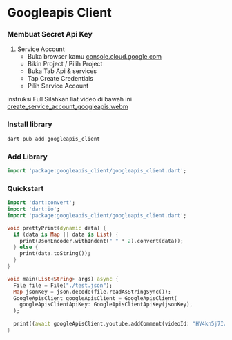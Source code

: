# Googleapis Client


### Membuat Secret Api Key

1. Service Account
   - Buka browser kamu [console.cloud.google.com](https://console.cloud.google.com)
   - Bikin Project / Pilih Project
   - Buka Tab Api & services
   - Tap Create Credentials
   - Pilih Service Account
  
instruksi Full Silahkan liat video di bawah ini<br>
[create_service_account_googleapis.webm](https://github.com/azkadev/googleapis_client/assets/82513502/bd8b5fca-3329-4f71-ab66-8705727a149e)

### Install library

```bash
dart pub add googleapis_client
```
### Add Library

```dart
import 'package:googleapis_client/googleapis_client.dart';
```

### Quickstart
```dart
import 'dart:convert';
import 'dart:io';
import 'package:googleapis_client/googleapis_client.dart';

void prettyPrint(dynamic data) {
  if (data is Map || data is List) {
    print(JsonEncoder.withIndent(" " * 2).convert(data));
  } else {
    print(data.toString());
  }
}

void main(List<String> args) async {
  File file = File("./test.json");
  Map jsonKey = json.decode(file.readAsStringSync());
  GoogleApisClient googleApisClient = GoogleApisClient(
    googleApisClientApiKey: GoogleApisClientApiKey(jsonKey),
  );
 
  print((await googleApisClient.youtube.addComment(videoId: "HV4kn5j7IwQ", text: "Hai ini pesan automatis")));
}
```